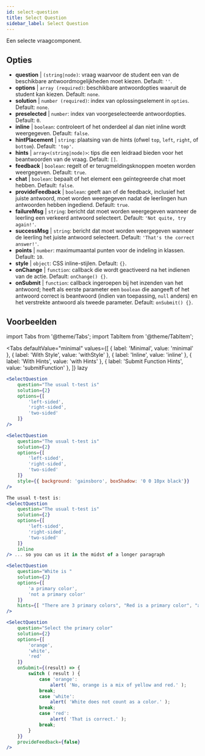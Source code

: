 ```yaml
---
id: select-question 
title: Select Question
sidebar_label: Select Question
---
```


Een selecte vraagcomponent.

## Opties

* __question__ | `(string|node)`: vraag waarvoor de student een van de beschikbare antwoordmogelijkheden moet kiezen. Default: `''`.
* __options__ | `array (required)`: beschikbare antwoordopties waaruit de student kan kiezen. Default: `none`.
* __solution__ | `number (required)`: index van oplossingselement in `opties`. Default: `none`.
* __preselected__ | `number`: index van voorgeselecteerde antwoordopties. Default: `0`.
* __inline__ | `boolean`: controleert of het onderdeel al dan niet inline wordt weergegeven. Default: `false`.
* __hintPlacement__ | `string`: plaatsing van de hints (ofwel `top`, `left`, `right`, of `bottom`). Default: `'top'`.
* __hints__ | `array<(string|node)>`: tips die een leidraad bieden voor het beantwoorden van de vraag. Default: `[]`.
* __feedback__ | `boolean`: regelt of er terugmeldingsknoppen moeten worden weergegeven. Default: `true`.
* __chat__ | `boolean`: bepaalt of het element een geïntegreerde chat moet hebben. Default: `false`.
* __provideFeedback__ | `boolean`: geeft aan of de feedback, inclusief het juiste antwoord, moet worden weergegeven nadat de leerlingen hun antwoorden hebben ingediend. Default: `true`.
* __failureMsg__ | `string`: bericht dat moet worden weergegeven wanneer de leerling een verkeerd antwoord selecteert. Default: `'Not quite, try again!'`.
* __successMsg__ | `string`: bericht dat moet worden weergegeven wanneer de leerling het juiste antwoord selecteert. Default: `'That's the correct answer!'`.
* __points__ | `number`: maximumaantal punten voor de indeling in klassen. Default: `10`.
* __style__ | `object`: CSS inline-stijlen. Default: `{}`.
* __onChange__ | `function`: callback die wordt geactiveerd na het indienen van de actie. Default: `onChange() {}`.
* __onSubmit__ | `function`: callback ingeroepen bij het inzenden van het antwoord; heeft als eerste parameter een `boolean` die aangeeft of het antwoord correct is beantwoord (indien van toepassing, `null` anders) en het verstrekte antwoord als tweede parameter. Default: `onSubmit() {}`.


## Voorbeelden

import Tabs from '@theme/Tabs';
import TabItem from '@theme/TabItem';

<Tabs
    defaultValue="minimal"
    values={[
        { label: 'Minimal', value: 'minimal' },
        { label: 'With Style', value: 'withStyle' },
        { label: 'Inline', value: 'inline' },
        { label: 'With Hints', value: 'with Hints' },
        { label: 'Submit Function Hints', value: 'submitFunction' },
    ]}
    lazy
>

<TabItem value="minimal">

```jsx live
<SelectQuestion
    question="The usual t-test is"
    solution={2}
    options={[
        'left-sided',
        'right-sided',
        'two-sided'
    ]}
/>
```
</TabItem>

<TabItem value="withStyle">

```jsx live
<SelectQuestion
    question="The usual t-test is"
    solution={2}
    options={[
        'left-sided',
        'right-sided',
        'two-sided'
    ]}
    style={{ background: 'gainsboro', boxShadow: '0 0 10px black'}}
/>
```
</TabItem>

<TabItem value="inline">

```jsx live
The usual t-test is:
<SelectQuestion
    question="The usual t-test is"
    solution={2}
    options={[
        'left-sided',
        'right-sided',
        'two-sided'
    ]}
    inline
/> ... so you can us it in the midst of a longer paragraph
```
</TabItem>

<TabItem value="withHints">

```jsx live
<SelectQuestion
    question="White is "
    solution={2}
    options={[
        'a primary color',
        'not a primary color'
    ]}
    hints={[ "There are 3 primary colors", "Red is a primary color", "and so is yellow" ]}
/>
```
</TabItem>

<TabItem value="submitFunction">

```jsx live
<SelectQuestion
    question="Select the primary color"
    solution={2}
    options={[
        'orange',
        'white',
        'red'
    ]}
    onSubmit={(result) => {
        switch ( result ) {
            case 'orange':
                alert( 'No, orange is a mix of yellow and red.' );
            break;
            case 'white':
                alert( 'White does not count as a color.' );
            break;
            case 'red':
                alert( 'That is correct.' );
            break;
        }
    }}
    provideFeedback={false}
/> 
```
</TabItem>

</Tabs>
